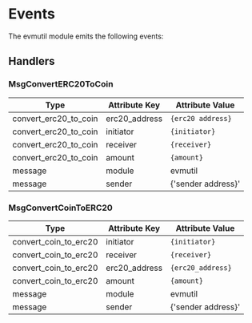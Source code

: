 <!--
order: 4
-->

# Events

The evmutil module emits the following events:

## Handlers

### MsgConvertERC20ToCoin

| Type                  | Attribute Key | Attribute Value    |
| --------------------- | ------------- | ------------------ |
| convert_erc20_to_coin | erc20_address | `{erc20 address}`  |
| convert_erc20_to_coin | initiator     | `{initiator}`      |
| convert_erc20_to_coin | receiver      | `{receiver}`       |
| convert_erc20_to_coin | amount        | `{amount}`         |
| message               | module        | evmutil            |
| message               | sender        | {'sender address}' |

### MsgConvertCoinToERC20

| Type                  | Attribute Key | Attribute Value    |
| --------------------- | ------------- | ------------------ |
| convert_coin_to_erc20 | initiator     | `{initiator}`      |
| convert_coin_to_erc20 | receiver      | `{receiver}`       |
| convert_coin_to_erc20 | erc20_address | `{erc20_address}`  |
| convert_coin_to_erc20 | amount        | `{amount}`         |
| message               | module        | evmutil            |
| message               | sender        | {'sender address}' |
